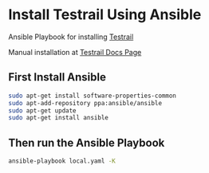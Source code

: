# Install Testrail Using Ansible #

Ansible Playbook for installing [Testrail](https://www.gurock.com/testrail) 

Manual installation at [Testrail Docs Page](https://www.gurock.com/testrail/docs/admin/installation/unix) 

## First Install Ansible ##
```bash
sudo apt-get install software-properties-common
sudo apt-add-repository ppa:ansible/ansible
sudo apt-get update
sudo apt-get install ansible
```

## Then run the Ansible Playbook ##
```bash
ansible-playbook local.yaml -K
```
